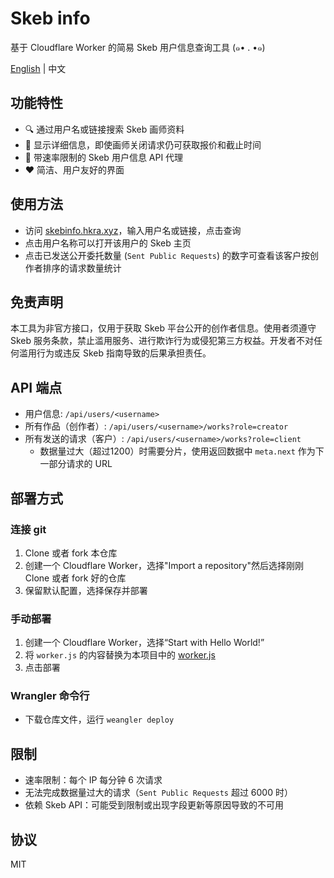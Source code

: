 # Skeb info
基于 Cloudflare Worker 的简易 Skeb 用户信息查询工具 (๑• . •๑)

[English](README.md) | 中文

## 功能特性

- 🔍 通过用户名或链接搜索 Skeb 画师资料
- 📑 显示详细信息，即使画师关闭请求仍可获取报价和截止时间
- 🔗 带速率限制的 Skeb 用户信息 API 代理
- ❤️ 简洁、用户友好的界面

## 使用方法

- 访问 [skebinfo.hkra.xyz](https://skebinfo.hkra.xyz/)，输入用户名或链接，点击查询
- 点击用户名称可以打开该用户的 Skeb 主页
- 点击已发送公开委托数量 (`Sent Public Requests`) 的数字可查看该客户按创作者排序的请求数量统计

## 免责声明

本工具为非官方接口，仅用于获取 Skeb 平台公开的创作者信息。使用者须遵守 Skeb 服务条款，禁止滥用服务、进行欺诈行为或侵犯第三方权益。开发者不对任何滥用行为或违反 Skeb 指南导致的后果承担责任。

## API 端点
- 用户信息: `/api/users/<username>`
- 所有作品（创作者）: `/api/users/<username>/works?role=creator`
- 所有发送的请求（客户）: `/api/users/<username>/works?role=client`
    - 数据量过大（超过1200）时需要分片，使用返回数据中 `meta.next` 作为下一部分请求的 URL

## 部署方式
### 连接 git
1. Clone 或者 fork 本仓库
2. 创建一个 Cloudflare Worker，选择"Import a repository"然后选择刚刚 Clone 或者 fork 好的仓库
3. 保留默认配置，选择保存并部署
### 手动部署
1. 创建一个 Cloudflare Worker，选择“Start with Hello World!”
2. 将 `worker.js` 的内容替换为本项目中的 [worker.js](worker.js)
3. 点击部署
### Wrangler 命令行
- 下载仓库文件，运行 `weangler deploy`

## 限制

- 速率限制：每个 IP 每分钟 6 次请求
- 无法完成数据量过大的请求（`Sent Public Requests` 超过 6000 时）
- 依赖 Skeb API：可能受到限制或出现字段更新等原因导致的不可用

## 协议
MIT
